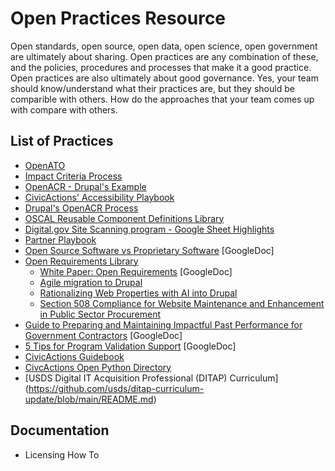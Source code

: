 # Open Practices Resource

Open standards, open source, open data, open science, open government are ultimately about sharing. Open practices are any combination of these, and the policies, procedures and processes that make it a good practice. Open practices are also ultimately about good governance. Yes, your team should know/understand what their practices are, but they should be comparible with others. How do the approaches that your team comes up with compare with others. 

## List of Practices
* [OpenATO](https://openato.org)
* [Impact Criteria Process](https://github.com/CivicActions/impact-criteria)
* [OpenACR - Drupal's Example](https://www.drupal.org/docs/getting-started/accessibility/accessibility-conformance-report-acr-process)
* [CivicActions' Accessibility Playbook](https://accessibility.civicactions.com/playbook/)
* [Drupal's OpenACR Process](https://www.drupal.org/docs/getting-started/accessibility/accessibility-conformance-report-acr-process)
* [OSCAL Reusable Component Definitions Library](https://github.com/CivicActions/oscal-component-definitions)
* [Digital.gov Site Scanning program - Google Sheet Highlights](https://github.com/CivicActions/site-evaluation-tools/blob/main/digital.gov-scan-upload.js.md)
* [Partner Playbook](https://github.com/CivicActions/open-practice/blob/main/docs/README-PartnerPlaybook.md)
* [Open Source Software vs Proprietary Software](https://docs.google.com/document/d/1o3rJSa1KhfC9QcliQ9RwgZsoHPJM54XzFmRLzrA8DnQ/edit?tab=t.0) [GoogleDoc]
* [Open Requirements Library](https://github.com/CivicActions/open-practice/tree/main/open-requirements-library#open-requirements-library)
  * [White Paper: Open Requirements](https://docs.google.com/document/d/1OYrxJp5LaZMRSFltmnwvS2BpcRwnkDY3not6ELjH2M0) [GoogleDoc]
  * [Agile migration to Drupal](open-requirements-library/agile-migrations.md)
  * [Rationalizing Web Properties with AI into Drupal](open-requirements-library/web-consolidation.md)
  * [Section 508 Compliance for Website Maintenance and Enhancement in Public Sector Procurement](open-requirements-library/accessibility.md)
* [Guide to Preparing and Maintaining Impactful Past Performance for Government Contractors](https://docs.google.com/document/d/1UyJ4l1tcvMGYO2yMCCpctu1qzuSkpfNBaSAgGp-lCis) [GoogleDoc]
* [5 Tips for Program Validation Support](https://docs.google.com/document/d/1LEqZjH2pco2gPtl1WSSiMXj0d4oD42jfd_pFiTjcAD8) [GoogleDoc]
* [CivicActions Guidebook](https://guidebook.civicactions.com/en/latest/)
* [CivcActions Open Python Directory](https://github.com/CivicActions/open-python-directory?)
* [USDS Digital IT Acquisition Professional (DITAP) Curriculum] (https://github.com/usds/ditap-curriculum-update/blob/main/README.md) 

## Documentation
* Licensing How To
